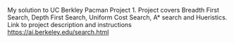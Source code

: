 My solution to UC Berkley Pacman Project 1. Project covers Breadth First Search, Depth First Search, Uniform Cost Search, A* search and Hueristics. 
Link to project description and instructions
https://ai.berkeley.edu/search.html
